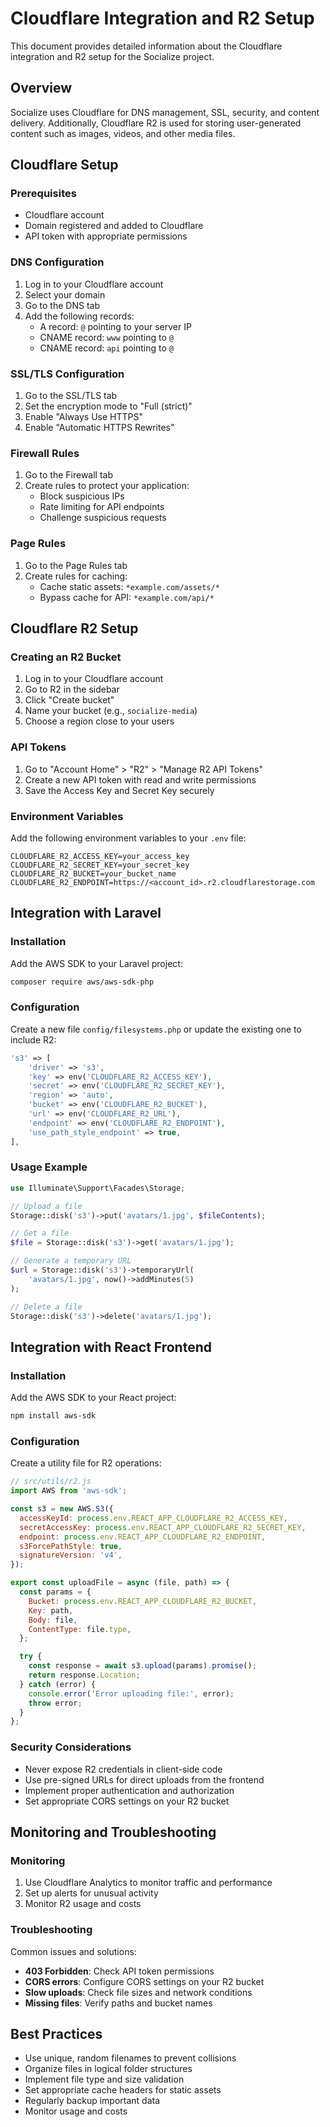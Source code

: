 # Cloudflare Integration and R2 Setup

This document provides detailed information about the Cloudflare integration and R2 setup for the Socialize project.

## Overview

Socialize uses Cloudflare for DNS management, SSL, security, and content delivery. Additionally, Cloudflare R2 is used for storing user-generated content such as images, videos, and other media files.

## Cloudflare Setup

### Prerequisites

- Cloudflare account
- Domain registered and added to Cloudflare
- API token with appropriate permissions

### DNS Configuration

1. Log in to your Cloudflare account
2. Select your domain
3. Go to the DNS tab
4. Add the following records:
   - A record: `@` pointing to your server IP
   - CNAME record: `www` pointing to `@`
   - CNAME record: `api` pointing to `@`

### SSL/TLS Configuration

1. Go to the SSL/TLS tab
2. Set the encryption mode to "Full (strict)"
3. Enable "Always Use HTTPS"
4. Enable "Automatic HTTPS Rewrites"

### Firewall Rules

1. Go to the Firewall tab
2. Create rules to protect your application:
   - Block suspicious IPs
   - Rate limiting for API endpoints
   - Challenge suspicious requests

### Page Rules

1. Go to the Page Rules tab
2. Create rules for caching:
   - Cache static assets: `*example.com/assets/*`
   - Bypass cache for API: `*example.com/api/*`

## Cloudflare R2 Setup

### Creating an R2 Bucket

1. Log in to your Cloudflare account
2. Go to R2 in the sidebar
3. Click "Create bucket"
4. Name your bucket (e.g., `socialize-media`)
5. Choose a region close to your users

### API Tokens

1. Go to "Account Home" > "R2" > "Manage R2 API Tokens"
2. Create a new API token with read and write permissions
3. Save the Access Key and Secret Key securely

### Environment Variables

Add the following environment variables to your `.env` file:

```
CLOUDFLARE_R2_ACCESS_KEY=your_access_key
CLOUDFLARE_R2_SECRET_KEY=your_secret_key
CLOUDFLARE_R2_BUCKET=your_bucket_name
CLOUDFLARE_R2_ENDPOINT=https://<account_id>.r2.cloudflarestorage.com
```

## Integration with Laravel

### Installation

Add the AWS SDK to your Laravel project:

```bash
composer require aws/aws-sdk-php
```

### Configuration

Create a new file `config/filesystems.php` or update the existing one to include R2:

```php
's3' => [
    'driver' => 's3',
    'key' => env('CLOUDFLARE_R2_ACCESS_KEY'),
    'secret' => env('CLOUDFLARE_R2_SECRET_KEY'),
    'region' => 'auto',
    'bucket' => env('CLOUDFLARE_R2_BUCKET'),
    'url' => env('CLOUDFLARE_R2_URL'),
    'endpoint' => env('CLOUDFLARE_R2_ENDPOINT'),
    'use_path_style_endpoint' => true,
],
```

### Usage Example

```php
use Illuminate\Support\Facades\Storage;

// Upload a file
Storage::disk('s3')->put('avatars/1.jpg', $fileContents);

// Get a file
$file = Storage::disk('s3')->get('avatars/1.jpg');

// Generate a temporary URL
$url = Storage::disk('s3')->temporaryUrl(
    'avatars/1.jpg', now()->addMinutes(5)
);

// Delete a file
Storage::disk('s3')->delete('avatars/1.jpg');
```

## Integration with React Frontend

### Installation

Add the AWS SDK to your React project:

```bash
npm install aws-sdk
```

### Configuration

Create a utility file for R2 operations:

```javascript
// src/utils/r2.js
import AWS from 'aws-sdk';

const s3 = new AWS.S3({
  accessKeyId: process.env.REACT_APP_CLOUDFLARE_R2_ACCESS_KEY,
  secretAccessKey: process.env.REACT_APP_CLOUDFLARE_R2_SECRET_KEY,
  endpoint: process.env.REACT_APP_CLOUDFLARE_R2_ENDPOINT,
  s3ForcePathStyle: true,
  signatureVersion: 'v4',
});

export const uploadFile = async (file, path) => {
  const params = {
    Bucket: process.env.REACT_APP_CLOUDFLARE_R2_BUCKET,
    Key: path,
    Body: file,
    ContentType: file.type,
  };

  try {
    const response = await s3.upload(params).promise();
    return response.Location;
  } catch (error) {
    console.error('Error uploading file:', error);
    throw error;
  }
};
```

### Security Considerations

- Never expose R2 credentials in client-side code
- Use pre-signed URLs for direct uploads from the frontend
- Implement proper authentication and authorization
- Set appropriate CORS settings on your R2 bucket

## Monitoring and Troubleshooting

### Monitoring

1. Use Cloudflare Analytics to monitor traffic and performance
2. Set up alerts for unusual activity
3. Monitor R2 usage and costs

### Troubleshooting

Common issues and solutions:

- **403 Forbidden**: Check API token permissions
- **CORS errors**: Configure CORS settings on your R2 bucket
- **Slow uploads**: Check file sizes and network conditions
- **Missing files**: Verify paths and bucket names

## Best Practices

- Use unique, random filenames to prevent collisions
- Organize files in logical folder structures
- Implement file type and size validation
- Set appropriate cache headers for static assets
- Regularly backup important data
- Monitor usage and costs 